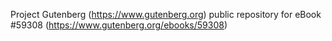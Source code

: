 Project Gutenberg (https://www.gutenberg.org) public repository for
eBook #59308 (https://www.gutenberg.org/ebooks/59308)
